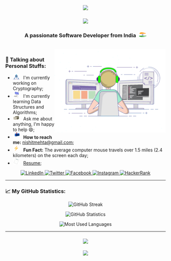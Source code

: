 <!--
<p align="right">
  <img src ="https://komarev.com/ghpvc/?username=nishitxmehta&style=for-the-badge&color=FFA500&label=Profile+Views"/>
</p>
-->

<p align="center">
  <img src="https://capsule-render.vercel.app/api?type=waving&color=gradient&height=100&section=header"/>
</p>

<h3 align="center">
  <img src="https://readme-typing-svg.herokuapp.com/?font=Product+Sans&size=35&duration=4000&pause=1000&color=FFA500&center=true&vCenter=true&width=500&height=70&lines=Hi+There!+%F0%9F%91%8B;I%27m+Nishit+Mehta!+%F0%9F%91%A8%E2%80%8D%F0%9F%92%BB">
</h3>

<h3 align="center"> 
  A passionate Software Developer from India&nbsp&nbsp<img alt="🇮🇳" src="https://github.com/nishitxmehta/nishitxmehta/blob/main/assest/BharatFlag.png" width="25">
</h3>

<br>

<img align="right" alt="GIF" src="https://github.com/nishitxmehta/nishitxmehta/blob/main/assest/programmer.gif" width="350" height="262" />

<h3 align="left"> 
  👦 Talking about Personal Stuffs:
</h3>

- <img src="https://github.com/nishitxmehta/nishitxmehta/blob/main/assest/working.gif" width="21" />&nbsp;&nbsp; I'm currently working on Cryptography;
- <img src="https://github.com/nishitxmehta/nishitxmehta/blob/main/assest/learning.gif" width="21" />&nbsp;&nbsp; I'm currently learning Data Structures and Algorithms;
- <img src="https://github.com/nishitxmehta/nishitxmehta/blob/main/assest/message.gif" width="21" />&nbsp;&nbsp; Ask me about anything, I'm happy to help&nbsp;😄;
- <img src="https://github.com/nishitxmehta/nishitxmehta/blob/main/assest/letterbox.gif" width="21" />&nbsp;&nbsp; <b>How to reach me:</b> nishitmehta@gmail.com;
- <img src="https://github.com/nishitxmehta/nishitxmehta/blob/main/assest/lightningBolt.gif" width="21" />&nbsp;&nbsp; <b>Fun Fact:</b> The average computer mouse travels over 1.5 miles (2.4 kilometers) on the screen each day;
- <img src="https://github.com/nishitxmehta/nishitxmehta/blob/main/assest/resume.gif" width="21" />&nbsp;&nbsp; [Resume](https://drive.google.com/file/d/1UpV8q9aZZiKwT_iu8kyoOBFHuwWrG65z/view?usp=drive_link);

<div align="center"> 
<a href="https://www.linkedin.com/in/nishitmehta-/" target="_blank">
    <img src="https://img.shields.io/badge/LinkedIn-0072b1?style=for-the-badge&logo=linkedin&logoColor=white" alt="LinkedIn" />
  </a>
  <a href="https://twitter.com/nishitmehta_" target="_blank">
    <img src="https://img.shields.io/badge/Twitter-1DA1F2?style=for-the-badge&logo=twitter&logoColor=white" target="_blank" alt="Twitter" />
  </a>
  <a href="https://www.facebook.com/nishitmehta11/" target="_blank">
    <img src="https://img.shields.io/badge/Facebook-0165E1?style=for-the-badge&logo=facebook&logoColor=white" alt="Facebook" />
  </a>
  <a href="https://www.instagram.com/nishittmehta/" target="_blank">
    <img src="https://img.shields.io/badge/Instagram-833AB4?style=for-the-badge&logo=instagram&logoColor=white" alt="Instagram" />
  </a>
  <a href="https://www.hackerrank.com/nishitmehta" target="_blank">
    <img src="https://img.shields.io/badge/HackerRank-01B761?style=for-the-badge&logo=hackerrank&logoColor=white" alt="HackerRank" />
  </a>
</div>

---

<h3 align="left"> 
  📈 My GitHub Statistics:
</h3>

<p align='center'>
  <img alt="GitHub Streak" src="https://github-readme-streak-stats.herokuapp.com?user=nishitxmehta&theme=vue-dark&hide_border=true" style="max-width:100%;">
</p>

<p align='center'>
  <img alt="GitHub Statistics" src="https://github-readme-stats.vercel.app/api?username=nishitxmehta&theme=vue-dark&card_width=490&show_icons=true&hide_border=true&count_private=true" style="max-width:100%;">
</p>

<p align='center'>
  <img alt="Most Used Languages" src="https://github-readme-stats.vercel.app/api/top-langs/?username=nishitxmehta&exclude_repo=KNN-Image-Classification&theme=vue-dark&show_icons=true&hide_border=true&layout=compact&langs_count=8&card_width=495" style="max-width:100%;">
</p>

---

<h3 align="center">
  <img src="https://readme-typing-svg.herokuapp.com/?font=Product+Sans&size=35&duration=4000&pause=1000&color=FFA500&center=true&vCenter=true&width=500&height=70&lines=Thanks+for+visiting!+✌️;+Shoot+me+a+message+on+LinkedIn!;I'm+always+down+to+collab+😄">
</h3>

<p align="center">
  <img src="https://capsule-render.vercel.app/api?type=waving&color=gradient&height=100&section=footer"/>
</p>